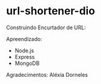 # url-shortener-dio

Construindo Encurtador de URL:

Apreendizado:
- Node.js
- Express
- MongoDB

Agradecimentos: Aléxia Dorneles
